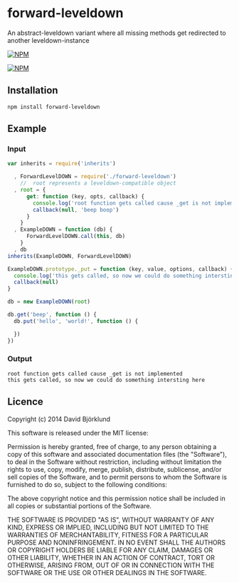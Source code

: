 # forward-leveldown

An abstract-leveldown variant where all missing methods get redirected to another leveldown-instance

[![NPM](https://nodei.co/npm/forward-leveldown.png?downloads&stars)](https://nodei.co/npm/forward-leveldown/)

[![NPM](https://nodei.co/npm-dl/forward-leveldown.png)](https://nodei.co/npm/forward-leveldown/)

## Installation

```
npm install forward-leveldown
```

## Example

### Input

```javascript
var inherits = require('inherits')

  , ForwardLevelDOWN = require('./forward-leveldown')
    //  root represents a leveldown-compatible object
  , root = {
      get: function (key, opts, callback) {
        console.log('root function gets called cause _get is not implemented')
        callback(null, 'beep boop')
      }
    }
  , ExampleDOWN = function (db) {
      ForwardLevelDOWN.call(this, db)
    }
  , db
inherits(ExampleDOWN, ForwardLevelDOWN)

ExampleDOWN.prototype._put = function (key, value, options, callback) {
  console.log('this gets called, so now we could do something intersting here')
  callback(null)
}

db = new ExampleDOWN(root)

db.get('beep', function () {
  db.put('hello', 'world!', function () {

  })
})
```

### Output

```
root function gets called cause _get is not implemented
this gets called, so now we could do something intersting here
```

## Licence

Copyright (c) 2014 David Björklund

This software is released under the MIT license:

Permission is hereby granted, free of charge, to any person obtaining a copy
of this software and associated documentation files (the "Software"), to deal
in the Software without restriction, including without limitation the rights
to use, copy, modify, merge, publish, distribute, sublicense, and/or sell
copies of the Software, and to permit persons to whom the Software is
furnished to do so, subject to the following conditions:

The above copyright notice and this permission notice shall be included in
all copies or substantial portions of the Software.

THE SOFTWARE IS PROVIDED "AS IS", WITHOUT WARRANTY OF ANY KIND, EXPRESS OR
IMPLIED, INCLUDING BUT NOT LIMITED TO THE WARRANTIES OF MERCHANTABILITY,
FITNESS FOR A PARTICULAR PURPOSE AND NONINFRINGEMENT. IN NO EVENT SHALL THE
AUTHORS OR COPYRIGHT HOLDERS BE LIABLE FOR ANY CLAIM, DAMAGES OR OTHER
LIABILITY, WHETHER IN AN ACTION OF CONTRACT, TORT OR OTHERWISE, ARISING FROM,
OUT OF OR IN CONNECTION WITH THE SOFTWARE OR THE USE OR OTHER DEALINGS IN
THE SOFTWARE.

